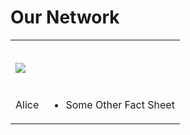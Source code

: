 # Our Network

<table border="0">
 <tr>
    <td><h2><img src="ANUStatSupportoNline/Images/Alice.jpg"></h2></td>
    <td><h2></h2></td>
 </tr>
 <tr>
    <td>
     Alice
    </td>
    <td>
        <ul>
            <li>Some Other Fact Sheet</li>
        </ul>
    </td>
 </tr>
</table>
